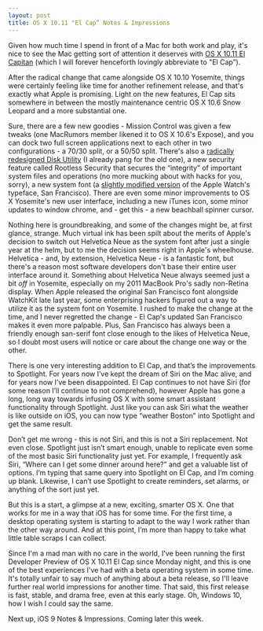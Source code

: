 ```yaml
---
layout: post
title: OS X 10.11 "El Cap” Notes & Impressions
---
```


Given how much time I spend in front of a Mac for both work and play, it's nice to see the Mac getting sort of attention it deserves with [OS X 10.11 El Capitan](http://www.apple.com/osx/elcapitan-preview/) (which I will forever henceforth lovingly abbreviate to "El Cap”).

After the radical change that came alongside OS X 10.10 Yosemite, things were certainly feeling like time for another refinement release, and that's exactly what Apple is promising. Light on the new features, El Cap sits somewhere in between the mostly maintenance centric OS X 10.6 Snow Leopard and a more substantial one. 

Sure, there are a few new goodies - Mission Control was given a few tweaks (one MacRumors member likened it to OS X 10.6's Expose), and you can dock two full screen applications next to each other in two configurations - a 70/30 split, or a 50/50 split. There's also a [radically redesigned Disk Utility](http://imgur.com/a/4XC2N) (I already pang for the old one), a new security feature called Rootless Security that secures the “integrity” of important system files and operations (no more mucking about with hacks for you, sorry), a new system font (a [slightly modified version](https://twitter.com/CastIrony/status/608670551616446464) of the Apple Watch's typeface, San Francisco). There are even some minor improvements to OS X Yosemite's new user interface, including a new iTunes icon, some minor updates to window chrome, and - get this - a new beachball spinner cursor.

Nothing here is groundbreaking, and some of the changes might be, at first glance, strange. Much virtual ink has been spilt about the merits of Apple's decision to switch out Helvetica Neue as the system font after just a single year at the helm, but to me the decision seems right in Apple's wheelhouse. Helvetica - and, by extension, Helvetica Neue - is a fantastic font, but there's a reason most software developers don't base their entire user interface around it. Something about Helvetica Neue always seemed just a bit *off* in Yosemite, especially on my 2011 MacBook Pro's sadly non-Retina display. When Apple released the original San Francisco font alongside WatchKit late last year, some enterprising hackers figured out a way to utilize it as the system font on Yosemite. I rushed to make the change at the time, and I never regretted the change - El Cap's updated San Francisco makes it even more palpable. Plus, San Francisco has always been a friendly enough san-serif font close enough to the likes of Helvetica Neue, so I doubt most users will notice or care about the change one way or the other.

There is one very interesting addition to El Cap, and that’s the improvements to Spotlight. For years now I’ve kept the dream of Siri on the Mac alive, and for years now I’ve been disappointed. El Cap continues to not have Siri (for some reason I’ll continue to not comprehend), however Apple has gone a long, long way towards infusing OS X with some smart assistant functionality through Spotlight. Just like you can ask Siri what the weather is like outside on iOS, you can now type “weather Boston” into Spotlight and get the same result.

Don’t get me wrong - this is not Siri, and this is not a Siri replacement. Not even close. Spotlight just isn’t smart enough, unable to replicate even some of the most basic Siri functionality just yet. For example, I frequently ask Siri, “Where can I get some dinner around here?” and get a valuable list of options. I’m typing that same query into Spotlight on El Cap, and I’m coming up blank. Likewise, I can’t use Spotlight to create reminders, set alarms, or anything of the sort just yet.

But this is a start, a glimpse at a new, exciting, smarter OS X. One that works for me in a way that iOS has for some time. For the first time, a desktop operating system is starting to adapt to the way I work rather than the other way around. And at this point, I’m more than happy to take what little table scraps I can collect. 

Since I'm a mad man with no care in the world, I've been running the first Developer Preview of OS X 10.11 El Cap since Monday night, and this is one of the best experiences I've had with a beta operating system in some time. It's totally unfair to say much of anything about a beta release, so I'll leave further real world impressions for another time. That said, this first release is fast, stable, and drama free, even at this early stage. Oh, Windows 10, how I wish I could say the same.

Next up, iOS 9 Notes & Impressions. Coming later this week.